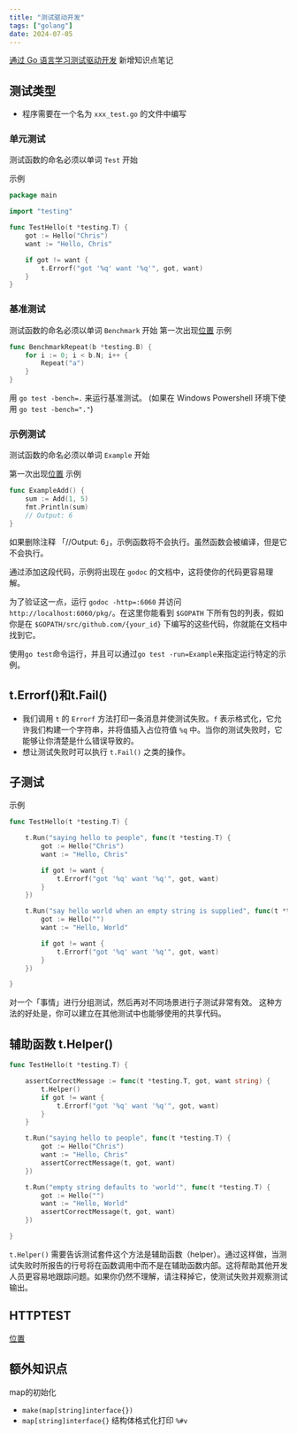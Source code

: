 ```yaml
---
title: "测试驱动开发"
tags: ["golang"]
date: 2024-07-05
---
```

[通过 Go 语言学习测试驱动开发](https://studygolang.gitbook.io/learn-go-with-tests) 新增知识点笔记

## 测试类型

- 程序需要在一个名为 `xxx_test.go` 的文件中编写


### 单元测试
测试函数的命名必须以单词 `Test` 开始

示例
```go
package main

import "testing"

func TestHello(t *testing.T) {
    got := Hello("Chris")
    want := "Hello, Chris"

    if got != want {
        t.Errorf("got '%q' want '%q'", got, want)
    }
}
```

### 基准测试
测试函数的命名必须以单词 `Benchmark` 开始
第一次出现[位置](https://studygolang.gitbook.io/learn-go-with-tests/go-ji-chu/iteration)
示例
```go
func BenchmarkRepeat(b *testing.B) {
    for i := 0; i < b.N; i++ {
        Repeat("a")
    }
}
```
用 `go test -bench=.` 来运行基准测试。 (如果在 Windows Powershell 环境下使用 `go test -bench="."`)

### 示例测试
测试函数的命名必须以单词 `Example` 开始

第一次出现[位置](https://studygolang.gitbook.io/learn-go-with-tests/go-ji-chu/integers)
示例
```go
func ExampleAdd() {
    sum := Add(1, 5)
    fmt.Println(sum)
    // Output: 6      
}
```
如果删除注释 「//Output: 6」，示例函数将不会执行。虽然函数会被编译，但是它不会执行。

通过添加这段代码，示例将出现在 `godoc` 的文档中，这将使你的代码更容易理解。

为了验证这一点，运行 `godoc -http=:6060` 并访问 `http://localhost:6060/pkg/`。在这里你能看到 `$GOPATH` 下所有包的列表，假如你是在 `$GOPATH/src/github.com/{your_id}` 下编写的这些代码，你就能在文档中找到它。

使用`go test`命令运行，并且可以通过`go test -run=Example`来指定运行特定的示例。

## t.Errorf()和t.Fail()
- 我们调用 `t` 的 `Errorf` 方法打印一条消息并使测试失败。`f` 表示格式化，它允许我们构建一个字符串，并将值插入占位符值 `%q` 中。当你的测试失败时，它能够让你清楚是什么错误导致的。
- 想让测试失败时可以执行 `t.Fail()` 之类的操作。

## 子测试
示例
```go
func TestHello(t *testing.T) {

    t.Run("saying hello to people", func(t *testing.T) {
        got := Hello("Chris")
        want := "Hello, Chris"

        if got != want {
            t.Errorf("got '%q' want '%q'", got, want)
        }
    })

    t.Run("say hello world when an empty string is supplied", func(t *testing.T) {
        got := Hello("")
        want := "Hello, World"

        if got != want {
            t.Errorf("got '%q' want '%q'", got, want)
        }
    })

}
```
对一个「事情」进行分组测试，然后再对不同场景进行子测试非常有效。
这种方法的好处是，你可以建立在其他测试中也能够使用的共享代码。

## 辅助函数 t.Helper()
```go
func TestHello(t *testing.T) {

    assertCorrectMessage := func(t *testing.T, got, want string) {
        t.Helper()
        if got != want {
            t.Errorf("got '%q' want '%q'", got, want)
        }
    }

    t.Run("saying hello to people", func(t *testing.T) {
        got := Hello("Chris")
        want := "Hello, Chris"
        assertCorrectMessage(t, got, want)
    })

    t.Run("empty string defaults to 'world'", func(t *testing.T) {
        got := Hello("")
        want := "Hello, World"
        assertCorrectMessage(t, got, want)
    })

}
```
`t.Helper()` 需要告诉测试套件这个方法是辅助函数（helper）。通过这样做，当测试失败时所报告的行号将在函数调用中而不是在辅助函数内部。这将帮助其他开发人员更容易地跟踪问题。如果你仍然不理解，请注释掉它，使测试失败并观察测试输出。

## HTTPTEST 
[位置](https://studygolang.gitbook.io/learn-go-with-tests/gou-jian-ying-yong-cheng-xu/http-server)


## 额外知识点

map的初始化
- `make(map[string]interface{})`
- `map[string]interface{}`
结构体格式化打印 `%#v`